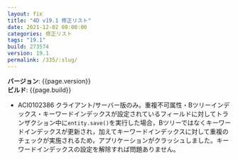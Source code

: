 ```yaml
---
layout: fix
title: "4D v19.1 修正リスト"
date: 2021-12-02 08:00:00
categories: 修正リスト
tags: "19.1"
build: 273574
version: 19.1
permalink: /335/:slug/
---
```


**バージョン**: {{page.version}}  
**ビルド**: {{page.build}} 

* ACI0102386 クライアント/サーバー版のみ。重複不可属性・Bツリーインデックス・キーワードインデックスが設定されているフィールドに対してトランザクション中に`entity.save()`を実行した場合，Bツリーではなくキーワードインデックスが更新され，加えてキーワードインデックスに対して重複のチェックが実施されるため，アプリケーションがクラッシュしました。キーワードインデックスの設定を解除すれば問題ありません。
 

